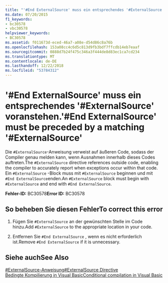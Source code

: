 ```yaml
---
title: "'#End ExternalSource' muss ein entsprechendes '#ExternalSource' voranstehen."
ms.date: 07/20/2015
f1_keywords:
- bc30578
- vbc30578
helpviewer_keywords:
- BC30578
ms.assetid: f011673d-eced-46a7-a08e-d54d86c8a76b
ms.openlocfilehash: 153a08cc4c6d5c813d9fb3bdf7ffcdb14eb7eaaf
ms.sourcegitcommit: 0888d7b24f475c346a3f444de8d83ec1ca7cd234
ms.translationtype: MT
ms.contentlocale: de-DE
ms.lasthandoff: 12/22/2018
ms.locfileid: "53784312"
---
```

# <a name="end-externalsource-must-be-preceded-by-a-matching-externalsource"></a><span data-ttu-id="380e7-102">'#End ExternalSource' muss ein entsprechendes '#ExternalSource' voranstehen.</span><span class="sxs-lookup"><span data-stu-id="380e7-102">'#End ExternalSource' must be preceded by a matching '#ExternalSource'</span></span>
<span data-ttu-id="380e7-103">Die `#ExternalSource`-Anweisung verweist auf äußeren Code, sodass der Compiler genau melden kann, wenn Ausnahmen innerhalb dieses Codes auftreten.</span><span class="sxs-lookup"><span data-stu-id="380e7-103">The `#ExternalSource` directive references outside code, enabling the compiler to accurately report when exceptions occur within that code.</span></span> <span data-ttu-id="380e7-104">Ein `#ExternalSource` -Block muss mit `#ExternalSource` beginnen und mit `#End ExternalSource`enden.</span><span class="sxs-lookup"><span data-stu-id="380e7-104">An `#ExternalSource` block must begin with `#ExternalSource` and end with `#End ExternalSource`.</span></span>  
  
 <span data-ttu-id="380e7-105">**Fehler-ID:** BC30578</span><span class="sxs-lookup"><span data-stu-id="380e7-105">**Error ID:** BC30578</span></span>  
  
## <a name="to-correct-this-error"></a><span data-ttu-id="380e7-106">So beheben Sie diesen Fehler</span><span class="sxs-lookup"><span data-stu-id="380e7-106">To correct this error</span></span>  
  
1.  <span data-ttu-id="380e7-107">Fügen Sie `#ExternalSource` an der gewünschten Stelle im Code hinzu.</span><span class="sxs-lookup"><span data-stu-id="380e7-107">Add `#ExternalSource` to the appropriate location in your code.</span></span>  
  
2.  <span data-ttu-id="380e7-108">Entfernen Sie `#End ExternalSource` , wenn es nicht erforderlich ist.</span><span class="sxs-lookup"><span data-stu-id="380e7-108">Remove `#End ExternalSource` if it is unnecessary.</span></span>  
  
## <a name="see-also"></a><span data-ttu-id="380e7-109">Siehe auch</span><span class="sxs-lookup"><span data-stu-id="380e7-109">See Also</span></span>  
 [<span data-ttu-id="380e7-110">#ExternalSource-Anweisung</span><span class="sxs-lookup"><span data-stu-id="380e7-110">#ExternalSource Directive</span></span>](../../visual-basic/language-reference/directives/externalsource-directive.md)  
 [<span data-ttu-id="380e7-111">Bedingte Kompilierung in Visual Basic</span><span class="sxs-lookup"><span data-stu-id="380e7-111">Conditional compilation in Visual Basic</span></span>](~/docs/visual-basic/programming-guide/program-structure/conditional-compilation.md)
